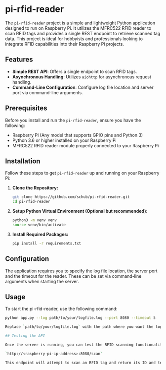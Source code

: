 # pi-rfid-reader

The `pi-rfid-reader` project is a simple and lightweight Python application designed to run on Raspberry Pi. It utilizes the MFRC522 RFID reader to scan RFID tags and provides a single REST endpoint to retrieve scanned tag data. This project is ideal for hobbyists and professionals looking to integrate RFID capabilities into their Raspberry Pi projects.

## Features

- **Simple REST API**: Offers a single endpoint to scan RFID tags.
- **Asynchronous Handling**: Utilizes `aiohttp` for asynchronous request handling.
- **Command-Line Configuration**: Configure log file location and server port via command-line arguments.

## Prerequisites

Before you install and run the `pi-rfid-reader`, ensure you have the following:

- Raspberry Pi (Any model that supports GPIO pins and Python 3)
- Python 3.6 or higher installed on your Raspberry Pi
- MFRC522 RFID reader module properly connected to your Raspberry Pi

## Installation

Follow these steps to get `pi-rfid-reader` up and running on your Raspberry Pi:

1. **Clone the Repository:**
   ```bash
   git clone https://github.com/schub/pi-rfid-reader.git
   cd pi-rfid-reader

2. **Setup Python Virtual Environment (Optional but recommended):**
   ```bash
   python3 -m venv venv
   source venv/bin/activate

3. **Install Required Packages:**
   ```bash
   pip install -r requirements.txt

## Configuration

The application requires you to specify the log file location, the server port and the timeout for the reader. These can be set via command-line arguments when starting the server.

## Usage

To start the pi-rfid-reader, use the following command:

   ```bash
   python app.py --log path/to/your/logfile.log --port 8080 --timeout 5

Replace `path/to/your/logfile.log` with the path where you want the logs to be saved and `8080` with your preferred port number. Timeout is optional and defaults to 5sec.

## Testing the API

Once the server is running, you can test the RFID scanning functionality by accessing:

`http://<raspberry-pi-ip-address>:8080/scan`

This endpoint will attempt to scan an RFID tag and return its ID and text data in JSON format.
